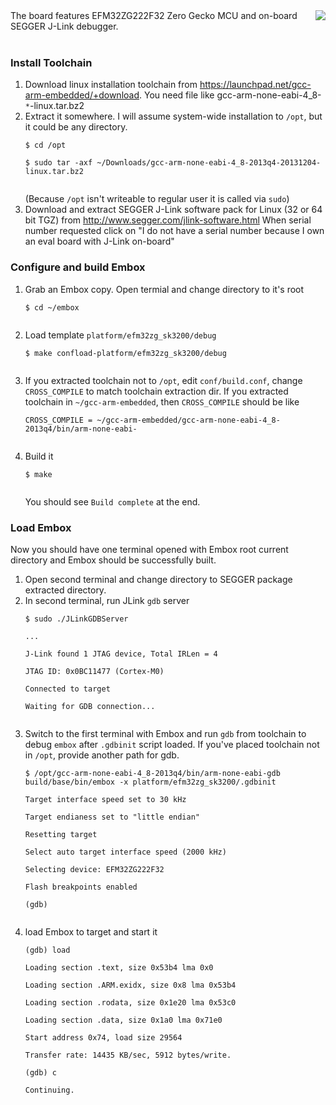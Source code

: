 <img src='http://www.silabs.com/SiteCollectionImages/board-images/efm32zg-stk3200.png' align='right'>
The board features EFM32ZG222F32 Zero Gecko MCU and on-board SEGGER J-Link debugger.<br>
<br>
<h3>Install Toolchain</h3>

<ol><li>Download linux installation toolchain from <a href='https://launchpad.net/gcc-arm-embedded/+download'>https://launchpad.net/gcc-arm-embedded/+download</a>. You need file like gcc-arm-none-eabi-4_8-<code>*</code>-linux.tar.bz2<br>
</li><li>Extract it somewhere. I will assume system-wide installation to <code>/opt</code>, but it could be any directory.<br>
<pre><code>$ cd /opt<br>
$ sudo tar -axf ~/Downloads/gcc-arm-none-eabi-4_8-2013q4-20131204-linux.tar.bz2<br>
</code></pre>
(Because <code>/opt</code> isn't writeable to regular user it is called via <code>sudo</code>)<br>
</li><li>Download and extract SEGGER J-Link software pack for Linux (32 or 64 bit TGZ) from <a href='http://www.segger.com/jlink-software.html'>http://www.segger.com/jlink-software.html</a> When serial number requested click on "I do not have a serial number because I own an eval board with J-Link on-board"</li></ol>

<h3>Configure and build Embox</h3>
<ol><li>Grab an Embox copy. Open termial and  change directory to it's root<br>
<pre><code>$ cd ~/embox<br>
</code></pre>
</li><li>Load template <code>platform/efm32zg_sk3200/debug</code>
<pre><code>$ make confload-platform/efm32zg_sk3200/debug<br>
</code></pre>
</li><li>If you extracted toolchain not to <code>/opt</code>, edit <code>conf/build.conf</code>, change <code>CROSS_COMPILE</code> to match toolchain extraction dir. If you extracted toolchain in <code>~/gcc-arm-embedded</code>, then <code>CROSS_COMPILE</code> should be like<br>
<pre><code>CROSS_COMPILE = ~/gcc-arm-embedded/gcc-arm-none-eabi-4_8-2013q4/bin/arm-none-eabi-<br>
</code></pre>
</li><li>Build it<br>
<pre><code>$ make<br>
</code></pre>
You should see <code>Build complete</code> at the end.</li></ol>

<h3>Load Embox</h3>
Now you should have one terminal opened with Embox root current directory and Embox should be successfully built.<br>
<ol><li>Open second terminal and change directory to SEGGER package extracted directory.<br>
</li><li>In second terminal, run JLink <code>gdb</code> server<br>
<pre><code>$ sudo ./JLinkGDBServer<br>
...<br>
J-Link found 1 JTAG device, Total IRLen = 4<br>
JTAG ID: 0x0BC11477 (Cortex-M0)<br>
Connected to target<br>
Waiting for GDB connection...<br>
</code></pre>
</li><li>Switch to the first terminal with Embox and run <code>gdb</code> from toolchain to debug <code>embox</code> after <code>.gdbinit</code> script loaded. If you've placed toolchain not in <code>/opt</code>, provide another path for gdb.<br>
<pre><code>$ /opt/gcc-arm-none-eabi-4_8-2013q4/bin/arm-none-eabi-gdb build/base/bin/embox -x platform/efm32zg_sk3200/.gdbinit<br>
Target interface speed set to 30 kHz<br>
Target endianess set to "little endian"<br>
Resetting target<br>
Select auto target interface speed (2000 kHz)<br>
Selecting device: EFM32ZG222F32<br>
Flash breakpoints enabled<br>
(gdb) <br>
</code></pre>
</li><li>load Embox to target and start it<br>
<pre><code>(gdb) load<br>
Loading section .text, size 0x53b4 lma 0x0<br>
Loading section .ARM.exidx, size 0x8 lma 0x53b4<br>
Loading section .rodata, size 0x1e20 lma 0x53c0<br>
Loading section .data, size 0x1a0 lma 0x71e0<br>
Start address 0x74, load size 29564<br>
Transfer rate: 14435 KB/sec, 5912 bytes/write.<br>
(gdb) c<br>
Continuing.<br>
</code></pre>